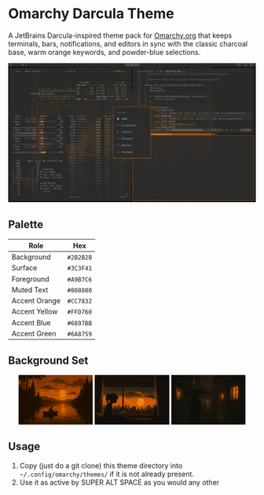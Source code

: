 # Omarchy Darcula Theme

A JetBrains Darcula-inspired theme pack for [Omarchy.org](https://omarchy.org) that keeps terminals, bars, notifications, and editors in sync with the classic charcoal base, warm orange keywords, and powder-blue selections.

<p align="center">
  <img src="theme.png" alt="Darcula Theme preview" />
</p>

## Palette
| Role | Hex |
| --- | --- |
| Background | `#2B2B2B` |
| Surface | `#3C3F41` |
| Foreground | `#A9B7C6` |
| Muted Text | `#808080` |
| Accent Orange | `#CC7832` |
| Accent Yellow | `#FFD760` |
| Accent Blue | `#6897BB` |
| Accent Green | `#6A8759` |

## Background Set
<p align="center">
  <img src="backgrounds/1-fisher.png" alt="Fisher at dusk" width="30%" />
  <img src="backgrounds/2-readgirl.png" alt="Reading silhouette" width="30%" />
  <img src="backgrounds/3-dark-rain.png" alt="Neon rain" width="30%" />
</p>

## Usage
1. Copy (just do a git clone) this theme directory into `~/.config/omarchy/themes/` if it is not already present.
2. Use it as active by SUPER ALT SPACE as you would any other 

